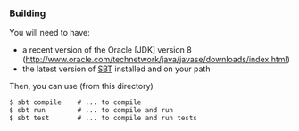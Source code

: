 ### Building

You will need to have:
  - a recent version of the Oracle [JDK] version 8 (http://www.oracle.com/technetwork/java/javase/downloads/index.html)
  - the latest version of [SBT](http://www.scala-sbt.org/) installed and on your path

Then, you can use (from this directory)

    $ sbt compile    # ... to compile
    $ sbt run        # ... to compile and run
    $ sbt test       # ... to compile and run tests
